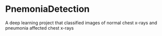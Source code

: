 # PnemoniaDetection
A deep learning project that classified images of normal chest x-rays and pneumonia affected chest x-rays
